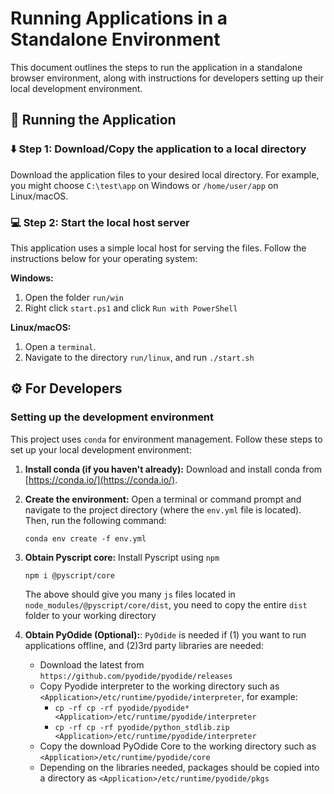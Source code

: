 # Running Applications in a Standalone Environment

This document outlines the steps to run the application in a standalone browser environment, along with instructions for developers setting up their local development environment.

## 🏃 Running the Application 

### ⬇️ Step 1: Download/Copy the application to a local directory

Download the application files to your desired local directory. For example, you might choose `C:\test\app` on Windows or `/home/user/app` on Linux/macOS.

### 💻 Step 2: Start the local host server

This application uses a simple local host for serving the files. Follow the instructions below for your operating system:

**Windows:**

1. Open the folder `run/win`
2. Right click `start.ps1` and click `Run with PowerShell`

**Linux/macOS:**

1. Open a `terminal`.
2. Navigate to the directory `run/linux`, and run `./start.sh`

## ⚙️ For Developers

### Setting up the development environment

This project uses `conda` for environment management.  Follow these steps to set up your local development environment:

1. **Install conda (if you haven't already):**  Download and install conda from [https://conda.io/](https://conda.io/).

2. **Create the environment:** Open a terminal or command prompt and navigate to the project directory (where the `env.yml` file is located). Then, run the following command:
   ```
   conda env create -f env.yml
   ```

3. **Obtain Pyscript core:** Install Pyscript using `npm`
   ```
   npm i @pyscript/core
   ```
   The above should give you many `js` files located in `node_modules/@pyscript/core/dist`, you need to copy the entire `dist` folder to your working directory

4. **Obtain PyOdide (Optional):**: `PyOdide` is needed if (1) you want to run applications offline, and (2)3rd party libraries are needed:
   - Download the latest from `https://github.com/pyodide/pyodide/releases`
   - Copy Pyodide interpreter to the working directory such as `<Application>/etc/runtime/pyodide/interpreter`, for example:
      * `cp -rf cp -rf pyodide/pyodide* <Application>/etc/runtime/pyodide/interpreter`
      * `cp -rf cp -rf pyodide/python_stdlib.zip <Application>/etc/runtime/pyodide/interpreter`
   - Copy the download PyOdide Core to the working directory such as `<Application>/etc/runtime/pyodide/core`
   - Depending on the libraries needed, packages should be copied into a directory as `<Application>/etc/runtime/pyodide/pkgs`
